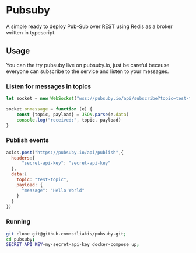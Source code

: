 # Pubsuby 

A simple ready to deploy Pub-Sub over REST using Redis as a broker written in typescript. 

## Usage

You can the try pubsuby live on pubsuby.io, just be careful because everyone can subscribe to
the service and listen to your messages.

### Listen for messages in topics
```javascript
let socket = new WebSocket("wss://pubsuby.io/api/subscribe?topic=test-topic");

socket.onmessage = function (e) {
    const {topic, payload} = JSON.parse(e.data)
    console.log("received:", topic, payload)
}
```

### Publish events
```javascript
axios.post("https://pubsuby.io/api/publish",{
  headers:{
      "secret-api-key": "secret-api-key"
  },
  data:{
    topic: "test-topic",
    payload: {
      "message": "Hello World"
    }
  }
})
```

### Running

```bash
git clone git@github.com:stliakis/pubsuby.git;
cd pubsuby;
SECRET_API_KEY=my-secret-api-key docker-compose up;
```
